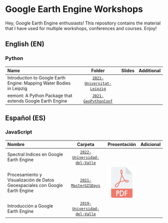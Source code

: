 # Google Earth Engine Workshops

Hey, Google Earth Engine enthusiasts! This repository contains the material that 
I have used for multiple workshops, conferences and courses. Enjoy!

## English (EN)

### Python

| Name        | Folder      | Slides        | Additional |
| :---        |    :----:   |    :----:     |    :----:  |
| Introduction to Google Earth Engine: Mapping Water Bodies in Leipzig | [`2021-Universitat-Leipzig`](https://github.com/davemlz/gee-workshop/tree/master/EN/python/2021-Universitat-Leipzig) |   |   |
| eemont: A Python Package that extends Google Earth Engine | [`2021-GeoPythonConf`](https://github.com/davemlz/gee-workshop/tree/master/EN/python/2021-GeoPythonConf) |   |   |

## Español (ES)

### JavaScript

| Nombre      | Carpeta     | Presentación  | Adicional  |
| :---        |    :----:   |    :----:     |    :----:  |
| Spectral Indices en Google Earth Engine | [`2022-Universidad-del-Valle`](https://github.com/davemlz/gee-workshop/tree/master/ES/js/2022-Universidad-del-Valle) |   |   |
| Procesamiento y Visualización de Datos Geoespaciales con Google Earth Engine | [`2021-MasterGISDays`](https://github.com/davemlz/gee-workshops/tree/master/ES/js/2021-MasterGISDays) | <a href="https://github.com/davemlz/spyndex"><img src="https://raw.githubusercontent.com/davemlz/gee-workshops/_static/pdf-file.png" alt="PDF" height="100"></a>   |   |
| Introducción a Google Earth Engine | [`2019-Universidad-del-Valle`](https://github.com/davemlz/gee-workshop/tree/master/ES/js/2019-Universidad-del-Valle) |   |   |
